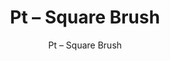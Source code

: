 ---
designer: Endless Knot
description: "Color%3A%20Ink%0AMaterial%3A%20Wool%20%26%20Tencel%0ACollection%3A%20Hand-Tufted%20Collection"
image_primary: img/SQB-223-600x750.jpg
image_secondary: ../../../images/blank.png
manufacturer: Endless Knot
href: https://endlessknotrugs.com/product/square-brush-ink/
subtitle: Pt – Square Brush
tags: 
  - endless_knot
  - hand-tufted-rugs
title: Pt – Square Brush
image_thumb: img/SQB-223-300x300.jpg
category: hand-tufted-rugs
slug: /manufacturers/endless-knot/hand-tufted-rugs/endless-knot-pt-square-brush
---